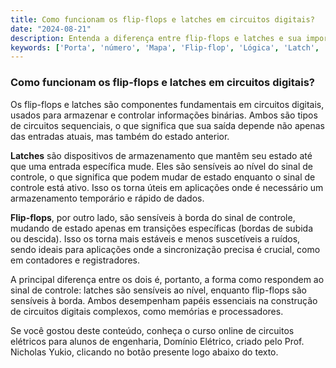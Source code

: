 ```yaml
---
title: Como funcionam os flip-flops e latches em circuitos digitais?
date: "2024-08-21"
description: Entenda a diferença entre flip-flops e latches e sua importância em circuitos digitais.
keywords: ['Porta', 'número', 'Mapa', 'Flip-flop', 'Lógica', 'Latch', 'vice-versa']
---
```


### Como funcionam os flip-flops e latches em circuitos digitais?

Os flip-flops e latches são componentes fundamentais em circuitos digitais, usados para armazenar e controlar informações binárias. Ambos são tipos de circuitos sequenciais, o que significa que sua saída depende não apenas das entradas atuais, mas também do estado anterior.

**Latches** são dispositivos de armazenamento que mantêm seu estado até que uma entrada específica mude. Eles são sensíveis ao nível do sinal de controle, o que significa que podem mudar de estado enquanto o sinal de controle está ativo. Isso os torna úteis em aplicações onde é necessário um armazenamento temporário e rápido de dados.

**Flip-flops**, por outro lado, são sensíveis à borda do sinal de controle, mudando de estado apenas em transições específicas (bordas de subida ou descida). Isso os torna mais estáveis e menos suscetíveis a ruídos, sendo ideais para aplicações onde a sincronização precisa é crucial, como em contadores e registradores.

A principal diferença entre os dois é, portanto, a forma como respondem ao sinal de controle: latches são sensíveis ao nível, enquanto flip-flops são sensíveis à borda. Ambos desempenham papéis essenciais na construção de circuitos digitais complexos, como memórias e processadores.

Se você gostou deste conteúdo, conheça o curso online de circuitos elétricos para alunos de engenharia, Domínio Elétrico, criado pelo Prof. Nicholas Yukio, clicando no botão presente logo abaixo do texto.